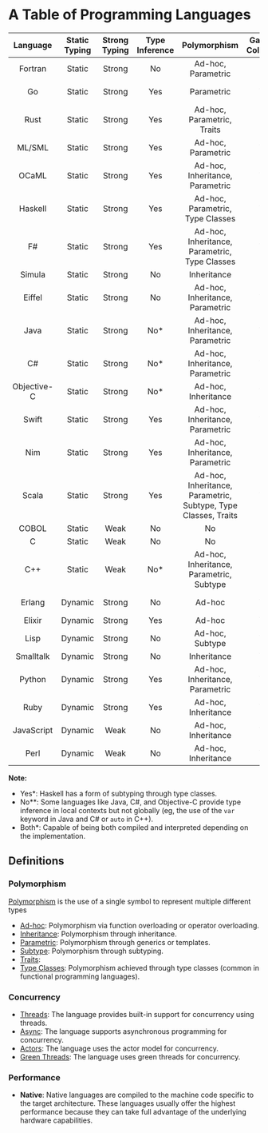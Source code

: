 # A Table of Programming Languages

| Language     | Static Typing  | Strong Typing | Type Inference | Polymorphism                   | Garbage Collection | Concurrency       | Compiled/Interpreted | Performance  |
|:------------:|:--------------:|:-------------:|:--------------:|:------------------------------:|:------------------:|:-----------------:|:--------------------:|:------------:|
| Fortran      | Static         | Strong        | No             | Ad-hoc, Parametric             | No                 | No                | Compiled             | Native       |
| Go           | Static         | Strong        | Yes            | Parametric                     | Yes                | Green Threads      | Compiled             | High         |
| Rust         | Static         | Strong        | Yes            | Ad-hoc, Parametric, Traits     | No                 | Async + Threads   | Compiled             | Native       |
| ML/SML       | Static         | Strong        | Yes            | Ad-hoc, Parametric             | Yes                | No                | Both*                | High         |
| OCaML        | Static         | Strong        | Yes            | Ad-hoc, Inheritance, Parametric | Yes               | Threads           | Both*                | High         |
| Haskell      | Static         | Strong        | Yes            | Ad-hoc, Parametric, Type Classes | Yes              | Async             | Both*                | High         |
| F#           | Static         | Strong        | Yes            | Ad-hoc, Inheritance, Parametric, Type Classes | Yes | Async + Threads   | Both*                | High         |
| Simula       | Static         | Strong        | No             | Inheritance                    | No                 | No                | Compiled             | Native       |
| Eiffel       | Static         | Strong        | No             | Ad-hoc, Inheritance, Parametric | Yes               | No                | Compiled             | Native       |
| Java         | Static         | Strong        | No*            | Ad-hoc, Inheritance, Parametric | Yes               | Threads           | Just-In-Time         | Medium       |
| C#           | Static         | Strong        | No*            | Ad-hoc, Inheritance, Parametric | Yes               | Async             | Just-In-Time         | Medium       |
| Objective-C  | Static         | Strong        | No*            | Ad-hoc, Inheritance           | Yes                 | Threads           | Compiled             | Medium       |
| Swift        | Static         | Strong        | Yes            | Ad-hoc, Inheritance, Parametric | Yes               | Async             | Compiled             | High         |
| Nim          | Static         | Strong        | Yes            | Ad-hoc, Inheritance, Parametric  | No               | Threads           | Compiled             | Native       |
| Scala        | Static         | Strong        | Yes            | Ad-hoc, Inheritance, Parametric, Subtype, Type Classes, Traits | Yes  | Actors | Just-In-Time  | Medium       |
| COBOL        | Static         | Weak          | No             | No                             | No                 | No                | Compiled             | Native       |
| C            | Static         | Weak          | No             | No                             | No                 | No                | Compiled             | Native       |
| C++          | Static         | Weak          | No*            | Ad-hoc, Inheritance, Parametric, Subtype | No       | Threads           | Compiled             | Native       |
| Erlang       | Dynamic        | Strong        | No             | Ad-hoc                         | Yes                | Green Threads     | Compiled             | Medium       |
| Elixir       | Dynamic        | Strong        | Yes            | Ad-hoc                         | Yes                | Actors            | Interpreted          | Medium       |
| Lisp         | Dynamic        | Strong        | No             | Ad-hoc, Subtype                | Yes                | No                | Both*                | Medium       |
| Smalltalk    | Dynamic        | Strong        | No             | Inheritance                    | Yes                | Threads           | Interpreted          | Medium       |
| Python       | Dynamic        | Strong        | Yes            | Ad-hoc, Inheritance, Parametric| Yes                | Threads + Async   | Interpreted          | Low          |
| Ruby         | Dynamic        | Strong        | Yes            | Ad-hoc, Inheritance            | Yes                | Threads           | Interpreted          | Low          |
| JavaScript   | Dynamic        | Weak          | No             | Ad-hoc, Inheritance            | Yes                | Async             | Just-In-Time         | Low          |
| Perl         | Dynamic        | Weak          | No             | Ad-hoc, Inheritance            | Yes                | Threads           | Interpreted          | Low          |


**Note:**
- Yes*: Haskell has a form of subtyping through type classes.
- No**: Some languages like Java, C#, and Objective-C provide type inference in local contexts but not globally (eg, the use of the `var` keyword in Java and C# or `auto` in C++).
- Both*: Capable of being both compiled and interpreted depending on the implementation.

## Definitions

### Polymorphism

[Polymorphism](https://en.wikipedia.org/wiki/Polymorphism_(computer_science)) is the use of a single symbol to represent multiple different types

- [Ad-hoc](https://en.wikipedia.org/wiki/Ad_hoc_polymorphism): Polymorphism via function overloading or operator overloading.
- [Inheritance](https://en.wikipedia.org/wiki/Inheritance_(object-oriented_programming)): Polymorphism through inheritance.
- [Parametric](https://en.wikipedia.org/wiki/Parametric_polymorphism): Polymorphism through generics or templates.
- [Subtype](https://en.wikipedia.org/wiki/Subtyping): Polymorphism through subtyping.
- [Traits](https://en.wikipedia.org/wiki/Trait_(computer_programming)#Supported_languages): 
- [Type Classes](https://en.wikipedia.org/wiki/Type_class): Polymorphism achieved through type classes (common in functional programming languages).

### Concurrency

- [Threads](https://en.wikipedia.org/wiki/Thread_(computing)#Programming_language_support): The language provides built-in support for concurrency using threads.
- [Async](https://en.wikipedia.org/wiki/Asynchrony_(computer_programming)): The language supports asynchronous programming for concurrency.
- [Actors](https://en.wikipedia.org/wiki/Actor_model#Programming_with_actors): The language uses the actor model for concurrency.
- [Green Threads](https://en.wikipedia.org/wiki/Green_thread#Green_threads_in_other_languages): The language uses green threads for concurrency.

### Performance

- **Native**: Native languages are compiled to the machine code specific to the target architecture. These languages usually offer the highest performance because they can take full advantage of the underlying hardware capabilities.



